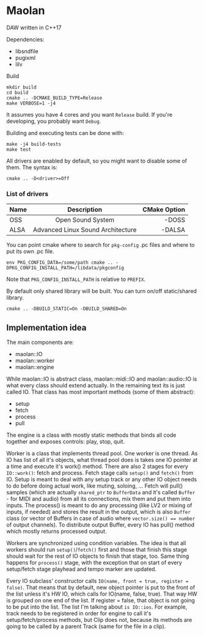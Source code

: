 # Maolan
DAW written in C++17

Dependencies:
* libsndfile
* pugixml
* lilv

Build
```
mkdir build
cd build
cmake .. -DCMAKE_BUILD_TYPE=Release
make VERBOSE=1 -j4
```

It assumes you have 4 cores and you want `Release` build. If you're developing, you probably want `Debug`.

Building and executing tests can be done with:
```
make -j4 build-tests
make test
```

All drivers are enabled by default, so you might want to disable some of them. The syntax is:
```
cmake .. -D<driver>=Off
```

### List of drivers
| Name |      Description                  |  CMake Option |
|------|:---------------------------------:|--------------:|
| OSS  | Open Sound System                 | -DOSS         |
| ALSA | Advanced Linux Sound Architecture | -DALSA        |


You can point cmake where to search for `pkg-config` .pc files and where to
put its own .pc file.
```
env PKG_CONFIG_DATA=/some/path cmake .. -DPKG_CONFIG_INSTALL_PATH=/libdata/pkgconfig
```
Note that `PKG_CONFIG_INSTALL_PATH` is relative to `PREFIX`.

By default only shared library will be built. You can turn on/off static/shared library.
```
cmake .. -DBUILD_STATIC=On -DBUILD_SHARED=On
```

## Implementation idea
The main components are:
  - maolan::IO
  - maolan::worker
  - maolan::engine

While maolan::IO is abstract class, maolan::midi::IO and maolan::audio::IO is
what every class should extend actually. In the remaining text its is just
called IO. That class has most important methods (some of them abstract):
  - setup
  - fetch
  - process
  - pull

The engine is a class with mostly static methods that binds all code together
and exposes controls: play, stop, quit.

Worker is a class that implements thread pool. One worker is one thread. As IO
has list of all it's objects, what thread pool does is takes one IO pointer at
a time and execute it's work() method. There are also 2 stages for every
`IO::work()`: fetch and process. Fetch stage calls `setup()` and `fetch()` from IO.
Setup is meant to deal with any setup track or any other IO object needs to do
before doing actual work, like muting, soloing, ... Fetch will pull() samples
(which are actually `shared_ptr` to `BufferData` and it's called `Buffer` - for MIDI
and audio) from all its connections, mix them and put them into inputs. The
process() is meant to do any processing (like LV2 or mixing of inputs, if needed)
and stores the result in the output, which is also `Buffer` class (or vector of
Buffers in case of audio where `vector.size() == number` of output channels). To
distribute output Buffer, every IO has pull() method which mostly returns
processed output.

Workers are synchronized using condition variables. The idea is that all workers
should run `setup()`/`fetch()` first and those that finish this stage should wait
for the rest of IO objects to finish that stage, too. Same thing happens for
`process()` stage, with the exception that on start of every setup/fetch stage
playhead and tempo marker are updated.

Every IO subclass' constructor calls `IO(name, front = true, register = false)`.
That means that by default, new object pointer is put to the front of the list
unless it's HW IO, which calls for IO(name, false, true). That way HW is
grouped on one end of the list. If register = false, that object is not going
to be put into the list. The list I'm talking about `is IO::ios`. For example,
track needs to be registered in order for engine to call it's setup/fetch/process
methods, but Clip does not, because its methods are going to be called by a
parent Track (same for the file in a clip).

